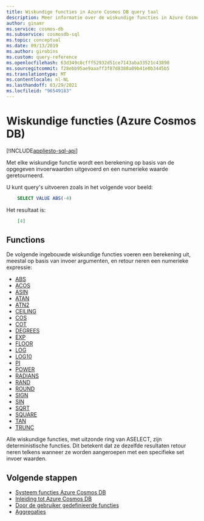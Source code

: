 ```yaml
---
title: Wiskundige functies in Azure Cosmos DB query taal
description: Meer informatie over de wiskundige functies in Azure Cosmos DB voor het uitvoeren van een berekening, op basis van invoer waarden die zijn opgegeven als argumenten en het retour neren van een numerieke waarde.
author: ginamr
ms.service: cosmos-db
ms.subservice: cosmosdb-sql
ms.topic: conceptual
ms.date: 09/13/2019
ms.author: girobins
ms.custom: query-reference
ms.openlocfilehash: 63d349c8cfff52932d51ce7143aba33521c43890
ms.sourcegitcommit: f28ebb95ae9aaaff3f87d8388a09b41e0b3445b5
ms.translationtype: MT
ms.contentlocale: nl-NL
ms.lasthandoff: 03/29/2021
ms.locfileid: "96549183"
---
```

# <a name="mathematical-functions-azure-cosmos-db"></a>Wiskundige functies (Azure Cosmos DB)  
[!INCLUDE[appliesto-sql-api](includes/appliesto-sql-api.md)]

Met elke wiskundige functie wordt een berekening op basis van de opgegeven invoerwaarden uitgevoerd en een numerieke waarde geretourneerd.

U kunt query's uitvoeren zoals in het volgende voor beeld:

```sql
    SELECT VALUE ABS(-4)
```

Het resultaat is:

```json
    [4]
```

## <a name="functions"></a>Functions

De volgende ingebouwde wiskundige functies voeren een berekening uit, meestal op basis van invoer argumenten, en retour neren een numerieke expressie:
 
* [ABS](sql-query-abs.md)
* [ACOS](sql-query-acos.md)
* [ASIN](sql-query-asin.md)
* [ATAN](sql-query-atan.md)
* [ATN2](sql-query-atn2.md)
* [CEILING](sql-query-ceiling.md)
* [COS](sql-query-cos.md)
* [COT](sql-query-cot.md)
* [DEGREES](sql-query-degrees.md)
* [EXP](sql-query-exp.md)
* [FLOOR](sql-query-floor.md)
* [LOG](sql-query-log.md)
* [LOG10](sql-query-log10.md)
* [PI](sql-query-pi.md)
* [POWER](sql-query-power.md)
* [RADIANS](sql-query-radians.md)
* [RAND](sql-query-rand.md)
* [ROUND](sql-query-round.md)
* [SIGN](sql-query-sign.md)
* [SIN](sql-query-sin.md)
* [SQRT](sql-query-sqrt.md)
* [SQUARE](sql-query-square.md)
* [TAN](sql-query-tan.md)
* [TRUNC](sql-query-trunc.md)

  
Alle wiskundige functies, met uitzonde ring van ASELECT, zijn deterministische functies. Dit betekent dat ze dezelfde resultaten retour neren telkens wanneer ze worden aangeroepen met een specifieke set invoer waarden.

## <a name="next-steps"></a>Volgende stappen

- [Systeem functies Azure Cosmos DB](sql-query-system-functions.md)
- [Inleiding tot Azure Cosmos DB](introduction.md)
- [Door de gebruiker gedefinieerde functies](sql-query-udfs.md)
- [Aggregaties](sql-query-aggregate-functions.md)
